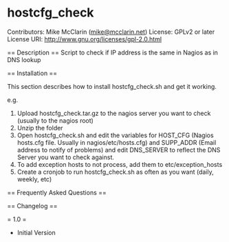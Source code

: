hostcfg_check
=============
Contributors: Mike McClarin (mike@mcclarin.net)
License: GPLv2 or later
License URI: http://www.gnu.org/licenses/gpl-2.0.html

== Description ==
Script to check if IP address is the same in Nagios as in DNS lookup

== Installation ==

This section describes how to install hostcfg_check.sh and get it working.


e.g.

1. Upload hostcfg_check.tar.gz to the nagios server you want to check (usually to the nagios root)
2. Unzip the folder
3. Open hostcfg_check.sh and edit the variables for HOST_CFG (Nagios hosts.cfg file. Usually in nagios/etc/hosts.cfg) and SUPP_ADDR (Email address to notify of problems) and edit DNS_SERVER to reflect the DNS Server you want to check against.
4. To add exception hosts to not process, add them to etc/exception_hosts
5. Create a cronjob to run hostcfg_check.sh as often as you want (daily, weekly, etc)

== Frequently Asked Questions ==

== Changelog ==

= 1.0 =
* Initial Version
